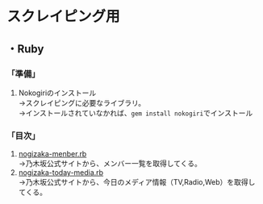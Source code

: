# スクレイピング用
## ・Ruby
### 「準備」
1. Nokogiriのインストール  
→スクレイピングに必要なライブラリ。  
→インストールされていなかれば、`gem install nokogiri`でインストール
### 「目次」
1. [nogizaka-menber.rb]()  
→乃木坂公式サイトから、メンバー一覧を取得してくる。  
2. [nogizaka-today-media.rb]()  
→乃木坂公式サイトから、今日のメディア情報（TV,Radio,Web）を取得してくる。